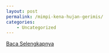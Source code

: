 ```yaml
---
layout: post
permalink: /mimpi-kena-hujan-gerimis/
categories:
    - Uncategorized
---
```


[Baca Selengkapnya](/01)